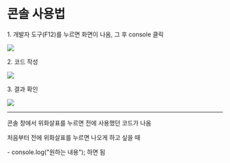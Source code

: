 <h1> 콘솔 사용법 </h1>
<p>1. 개발자 도구(F12)를 누르면 화면이 나옴, 그 후 console 클릭</p>
<image src="https://user-images.githubusercontent.com/74887218/209541806-15a4826b-5d9b-4176-b65e-330cbe1b795e.png">
<p>2. 코드 작성</p>
<image src="https://user-images.githubusercontent.com/74887218/209541968-5f3b50b2-31be-40e0-946e-54120749f2fb.png">
<p>3. 결과 확인</p>
<image src="https://user-images.githubusercontent.com/74887218/209542037-24ec1d5e-800e-444c-b20c-ee9fc1cc33bb.png">

 ***
 
 <p>콘솔 창에서 위화살표를 누르면 전에 사용했던 코드가 나옴</p>
 <p>처음부터 전에 위화살표를 누르면 나오게 하고 싶을 때</p>
 - console.log("원하는 내용"); 하면 됨
